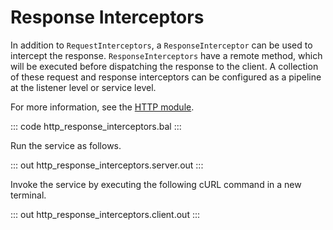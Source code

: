 # Response Interceptors

In addition to `RequestInterceptors`, a `ResponseInterceptor` can be used to intercept the response.
`ResponseInterceptors` have a remote method, which will be executed before dispatching the response 
to the client. A collection of these request and response interceptors can be configured as a pipeline
at the listener level or service level. 

For more information, see the [HTTP module](https://docs.central.ballerina.io/ballerina/http/latest/).

::: code http_response_interceptors.bal :::

Run the service as follows.

::: out http_response_interceptors.server.out :::

Invoke the service by executing the following cURL command in a new terminal.

::: out http_response_interceptors.client.out :::
